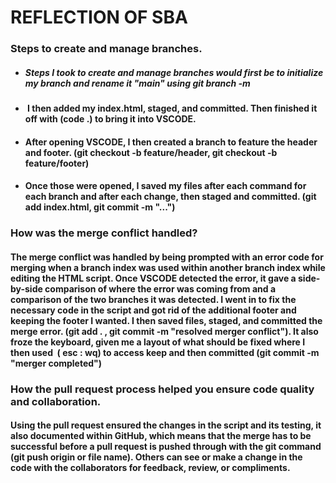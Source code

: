 # **REFLECTION OF SBA**
### Steps to create and manage branches.
* ##### Steps I took to create and manage branches would first be to initialize my branch and rename it "main" using git branch -m 
* ####  I then added my index.html, staged, and committed. Then finished it off with (code .) to bring it into VSCODE.
* #### After opening VSCODE, I then created a branch to feature the header and footer. (git checkout -b feature/header, git checkout -b feature/footer)
* #### Once those were opened, I saved my files after each command for each branch and after each change, then staged and committed. (git add index.html, git commit -m "...")
  
### How was the merge conflict handled?
#### The merge conflict was handled by being prompted with an error code for merging when a branch index was used within another branch index while editing the HTML script. Once VSCODE detected the error, it gave a side-by-side comparison of where the error was coming from and a comparison of the two branches it was detected. I went in to fix the necessary code in the script and got rid of the additional footer and keeping the footer I wanted. I then saved files, staged, and committed the merge error. (git add . , git commit -m "resolved merger conflict"). It also froze the keyboard, given me a layout of what should be fixed where I then used  ( esc : wq) to access keep and then committed (git commit -m "merger completed")

### How the pull request process helped you ensure code quality and collaboration.
#### Using the pull request ensured the changes in the script and its testing, it also documented within GitHub, which means that the merge has to be successful before a pull request is pushed through with the git command (git push origin or file name). Others can see or make a change in the code with the collaborators for feedback, review, or compliments.
